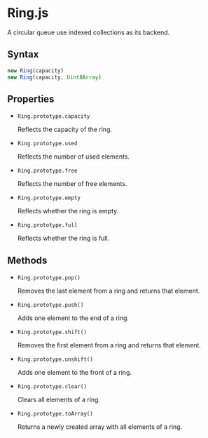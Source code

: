 # Ring.js

A circular queue use indexed collections as its backend.

## Syntax
```javascript
new Ring(capacity)
new Ring(capacity, Uint8Array)
```


## Properties

- `Ring.prototype.capacity`

    Reflects the capacity of the ring.
    
- `Ring.prototype.used`

    Reflects the number of used elements.
    
- `Ring.prototype.free`

    Reflects the number of free elements.
    
- `Ring.prototype.empty`

    Reflects whether the ring is empty.
    
- `Ring.prototype.full`

    Reflects whether the ring is full.
    
## Methods

    
- `Ring.prototype.pop()`

    Removes the last element from a ring and returns that element.
    
- `Ring.prototype.push()`

    Adds one element to the end of a ring.
    
- `Ring.prototype.shift()`

    Removes the first element from a ring and returns that element.
    
- `Ring.prototype.unshift()`

    Adds one element to the front of a ring.

- `Ring.prototype.clear()`

    Clears all elements of a ring.
    
- `Ring.prototype.toArray()`

    Returns a newly created array with all elements of a ring.